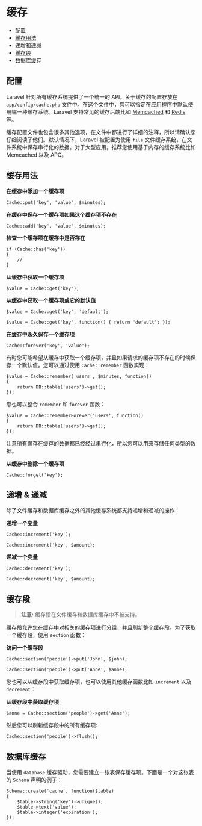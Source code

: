 # 缓存

- [配置](#configuration)
- [缓存用法](#cache-usage)
- [递增和递减](#increments-and-decrements)
- [缓存段](#cache-sections)
- [数据库缓存](#database-cache)

<a name="configuration"></a>
## 配置

Laravel 针对所有缓存系统提供了一个统一的 API。关于缓存的配置存放在 `app/config/cache.php` 文件中。在这个文件中，您可以指定在应用程序中默认使用哪一种缓存系统。Laravel 支持常见的缓存后端比如 [Memcached](http://memcached.org) 和 [Redis](http://redis.io) 等。

缓存配置文件也包含很多其他选项，在文件中都进行了详细的注释，所以请确认您仔细阅读了他们。默认情况下，Laravel 被配置为使用 `file` 文件缓存系统，在文件系统中保存串行化的数据。对于大型应用，推荐您使用基于内存的缓存系统比如 Memcached 以及 APC。

<a name="cache-usage"></a>
## 缓存用法

**在缓存中添加一个缓存项**

	Cache::put('key', 'value', $minutes);

**在缓存中保存一个缓存项如果这个缓存项不存在**

	Cache::add('key', 'value', $minutes);

**检查一个缓存项在缓存中是否存在**

	if (Cache::has('key'))
	{
		//
	}

**从缓存中获取一个缓存项**

	$value = Cache::get('key');

**从缓存中获取一个缓存项或它的默认值**

	$value = Cache::get('key', 'default');

	$value = Cache::get('key', function() { return 'default'; });

**在缓存中永久保存一个缓存项**

	Cache::forever('key', 'value');

有时您可能希望从缓存中获取一个缓存项，并且如果请求的缓存项不存在的时候保存一个默认值。您可以通过使用 `Cache::remember` 函数实现：

	$value = Cache::remember('users', $minutes, function()
	{
		return DB::table('users')->get();
	});

您也可以整合 `remember` 和 `forever` 函数：

	$value = Cache::rememberForever('users', function()
	{
		return DB::table('users')->get();
	});

注意所有保存在缓存的数据都已经经过串行化，所以您可以用来存储任何类型的数据。

**从缓存中删除一个缓存项**

	Cache::forget('key');

<a name="increments-and-decrements"></a>
## 递增 & 递减

除了文件缓存和数据库缓存之外的其他缓存系统都支持递增和递减的操作：

**递增一个变量**

	Cache::increment('key');

	Cache::increment('key', $amount);

**递减一个变量**

	Cache::decrement('key');

	Cache::decrement('key', $amount);

<a name="cache-sections"></a>
## 缓存段

> **注意:** 缓存段在文件缓存和数据库缓存中不被支持。

缓存段允许您在缓存中对相关的缓存项进行分组，并且刷新整个缓存段。为了获取一个缓存段，使用 `section` 函数：

**访问一个缓存段**

	Cache::section('people')->put('John', $john);

	Cache::section('people')->put('Anne', $anne);

您也可以从缓存段中获取缓存项，也可以使用其他缓存函数比如  `increment` 以及 `decrement`：

**从缓存段中获取缓存项**

	$anne = Cache::section('people')->get('Anne');

然后您可以刷新缓存段中的所有缓存项:

	Cache::section('people')->flush();

<a name="database-cache"></a>
## 数据库缓存

当使用 `database` 缓存驱动，您需要建立一张表保存缓存项。下面是一个对这张表的 `Schema` 声明的例子：

	Schema::create('cache', function($table)
	{
		$table->string('key')->unique();
		$table->text('value');
		$table->integer('expiration');
	});
